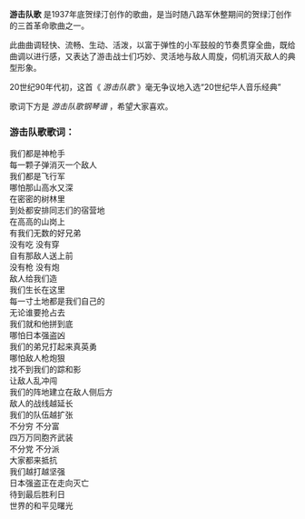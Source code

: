 

**游击队歌** 是1937年底贺绿汀创作的歌曲，是当时随八路军休整期间的贺绿汀创作的三首革命歌曲之一。

  
此曲曲调轻快、流畅、生动、活泼，以富于弹性的小军鼓般的节奏贯穿全曲，既给曲调以进行感，又表达了游击战士们巧妙、灵活地与敌人周旋，伺机消灭敌人的典型形象。

  
20世纪90年代初，这首《 _游击队歌_ 》毫无争议地入选“20世纪华人音乐经典”

  
歌词下方是 _游击队歌钢琴谱_ ，希望大家喜欢。

### 游击队歌歌词：

我们都是神枪手  
每一颗子弹消灭一个敌人  
我们都是飞行军  
哪怕那山高水又深  
在密密的树林里  
到处都安排同志们的宿营地  
在高高的山岗上  
有我们无数的好兄弟  
没有吃 没有穿  
自有那敌人送上前  
没有枪 没有炮  
敌人给我们造  
我们生长在这里  
每一寸土地都是我们自己的  
无论谁要抢占去  
我们就和他拼到底  
哪怕日本强盗凶  
我们的弟兄打起来真英勇  
哪怕敌人枪炮狠  
找不到我们的踪和影  
让敌人乱冲闯  
我们的阵地建立在敌人侧后方  
敌人的战线越延长  
我们的队伍越扩张  
不分穷 不分富  
四万万同胞齐武装  
不分党 不分派  
大家都来抵抗  
我们越打越坚强  
日本强盗正在走向灭亡  
待到最后胜利日  
世界的和平见曙光

